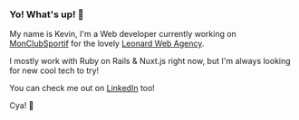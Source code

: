 ### Yo! What's up! 👋

My name is Kevin, I'm a Web developer currently working on [MonClubSportif](https://monclubsportif.com/en) for the lovely [Leonard Web Agency](https://leonardagenceweb.com/en/).

I mostly work with Ruby on Rails & Nuxt.js right now, but I'm always looking for new cool tech to try!

You can check me out on [LinkedIn](https://www.linkedin.com/in/kevin-metivier/) too!

Cya! 🍻

<!--
**WhiskeyKev/WhiskeyKev** is a ✨ _special_ ✨ repository because its `README.md` (this file) appears on your GitHub profile.

Here are some ideas to get you started:

- 🔭 I’m currently working on ...
- 🌱 I’m currently learning ...
- 👯 I’m looking to collaborate on ...
- 🤔 I’m looking for help with ...
- 💬 Ask me about ...
- 📫 How to reach me: ...
- 😄 Pronouns: ...
- ⚡ Fun fact: ...
-->
